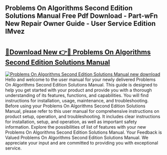 ## Problems On Algorithms Second Edition Solutions Manual Free Pdf Download - Part-wFn New Repair Owner Guide - User Service Edition IMvez

# <h2><a href="http://bc83425.oget.top/?id=Problems+On+Algorithms+Second+Edition+Solutions+Manual">🔗Download New 👉🔴 Problems On Algorithms Second Edition Solutions Manual</a></h2>

[![Problems On Algorithms Second Edition Solutions Manual new download](https://i.imgur.com/5g1atiW.png)](http://bc83425.oget.top/?id=Problems+On+Algorithms+Second+Edition+Solutions+Manual)
Hello and welcome to the user manual for your newly delivered Problems On Algorithms Second Edition Solutions Manual. This guide is designed to help you get started with your product and provide you with a thorough understanding of its features, functions, and capabilities. You will find instructions for installation, usage, maintenance, and troubleshooting. Before using your Problems On Algorithms Second Edition Solutions Manual, please refer to this user manual for comprehensive instructions on product setup, operation, and troubleshooting. It includes clear instructions for installation, setup, and operation, as well as important safety information. Explore the possibilities of list of features with your new Problems On Algorithms Second Edition Solutions Manual. Your Feedback is Valued Problems On Algorithms Second Edition Solutions Manual. We appreciate your input and are committed to providing you with exceptional service.
